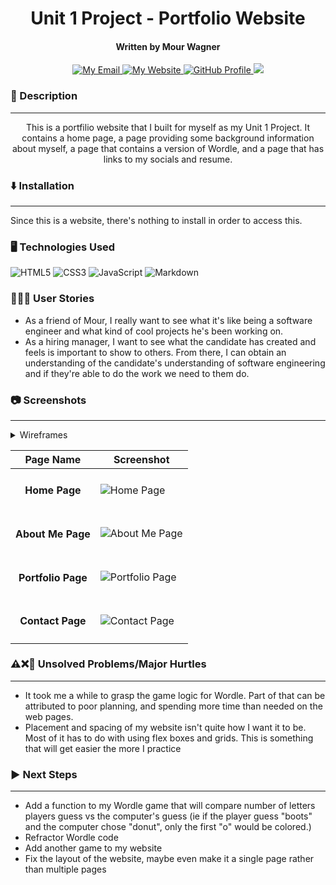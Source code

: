 <h1 align = "center">
  Unit 1 Project - Portfolio Website
</h1>

<h4 align = "center">
  Written by Mour Wagner
</h4>
<p align = "center">
  <a href="mailto: mourwagner13@gmail.com">
    <img src="https://img.shields.io/badge/Gmail-D14836?style=for-the-badge&logo=gmail&logoColor=white" alt="My Email">
  </a>
  <a href="https://rswagner13.github.io/Portfolio/">
    <img src="https://img.shields.io/badge/website-000000?style=for-the-badge&logo=About.me&logoColor=white" alt="My Website">
  </a>
  <a href="https://github.com/rswagner13">
    <img src="https://img.shields.io/badge/GitHub-100000?style=for-the-badge&logo=github&logoColor=white" alt="GitHub Profile">
  </a>
  <a href="https://www.linkedin.com/in/rswagner23/">
    <img src="https://img.shields.io/badge/LinkedIn-0077B5?style=for-the-badge&logo=linkedin&logoColor=white" alt"LinkedIn Page">
  </a>
</p>


### 📝 Description
---
<p align="center">
  This is a portfilio website that I built for myself as my Unit 1 Project. It contains a home page, a page providing some background information about myself, a page that contains a version of Wordle, and a page that has links to my socials and resume.
</p>

### ⬇️ Installation
---
Since this is a website, there's nothing to install in order to access this.


### 🖥️ Technologies Used
<p>
  <img src="https://img.shields.io/badge/HTML5-E34F26?style=for-the-badge&logo=html5&logoColor=white" alt="HTML5">
  <img src="https://img.shields.io/badge/CSS3-1572B6?style=for-the-badge&logo=css3&logoColor=white" alt="CSS3">
  <img src="https://img.shields.io/badge/JavaScript-323330?style=for-the-badge&logo=javascript&logoColor=F7DF1E" alt="JavaScript">
  <img src="https://img.shields.io/badge/Markdown-000000?style=for-the-badge&logo=markdown&logoColor=white" alt="Markdown">
</p>

### 🧔‍♂️👩 User Stories
* As a friend of Mour, I really want to see what it's like being a software engineer and what kind of cool projects he's been working on.
* As a hiring manager, I want to see what the candidate has created and feels is important to show to others. From there, I can obtain an understanding of the candidate's understanding of software engineering and if they're able to do the work we need to them do.

### 📷 Screenshots
---
<details>
  <summary>
   Wireframes
  </summary>
    <img src="https://i.imgur.com/hsMklRz.png" alt="Wireframe for Home Page">
    <img src="https://i.imgur.com/kKQ8p8t.png" alt="Wireframe for About Me Page">
    <img src="https://i.imgur.com/d26mP0i.png" alt="Wireframe for Projects Page">
    <img src="https://i.imgur.com/sf2XMUc.png" alt="Wireframe for Contact Page">
</details>

|   Page Name   |  Screenshot   |
|  :-----------:  | ------------- |
| <h4>Home Page</h4>  |   <img src="https://i.imgur.com/zRQx8di.png" alt="Home Page"> |
| <h4>About Me Page</h4>  |   <img src="https://i.imgur.com/rSQB7c9.png" alt="About Me Page"> |
| <h4>Portfolio Page</h4>  |   <img src="https://i.imgur.com/iGpMif3.png" alt="Portfolio Page"> |
| <h4>Contact Page</h4>  |   <img src="https://i.imgur.com/1R6bcue.png" alt="Contact Page"> |

### ⚠️❌💫 Unsolved Problems/Major Hurtles
---
* It took me a while to grasp the game logic for Wordle. Part of that can be attributed to poor planning, and spending more time than needed on the web pages.
* Placement and spacing of my website isn't quite how I want it to be. Most of it has to do with using flex boxes and grids. This is something that will get easier the more I practice
  
### ▶️ Next Steps
--- 
* Add a function to my Wordle game that will compare number of letters players guess vs the computer's guess (ie if the player guess "boots" and the computer chose "donut", only the first "o" would be colored.)
* Refractor Wordle code
* Add another game to my website
* Fix the layout of the website, maybe even make it a single page rather than multiple pages
